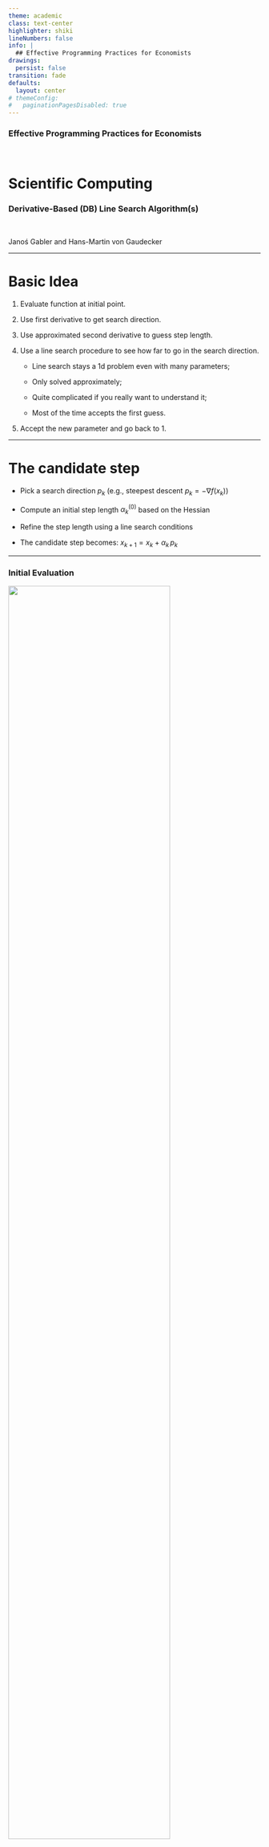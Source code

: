 ```yaml
---
theme: academic
class: text-center
highlighter: shiki
lineNumbers: false
info: |
  ## Effective Programming Practices for Economists
drawings:
  persist: false
transition: fade
defaults:
  layout: center
# themeConfig:
#   paginationPagesDisabled: true
---
```


### Effective Programming Practices for Economists

<br/>

# Scientific Computing

### Derivative-Based (DB) Line Search Algorithm(s)

<br/>


Janoś Gabler and Hans-Martin von Gaudecker

---

# Basic Idea

1. Evaluate function at initial point.

2. Use first derivative to get search direction.

3. Use approximated second derivative to guess step length.

4. Use a line search procedure to see how far to go in the search direction.

   - Line search stays a 1d problem even with many parameters;

   - Only solved approximately;

   - Quite complicated if you really want to understand it;

   - Most of the time accepts the first guess.

5. Accept the new parameter and go back to 1.


---

# The candidate step

- Pick a search direction $p_k$ (e.g., steepest descent $p_k = - \nabla f(x_k)$)

- Compute an initial step length $\alpha_k^{(0)}$ based on the Hessian

- Refine the step length using a line search conditions

- The candidate step becomes: $x_{k+1} = x_k + \alpha_k \, p_k$



---

### Initial Evaluation

<img src="iteration_0.svg" class="rounded" style="width: 80%; height: 80%; margin: auto"/>


---

### Iteration 1

<img src="iteration_1.svg" class="rounded" style="width: 80%; height: 80%; margin: auto"/>


---

### Iteration 2

<img src="iteration_2.svg" class="rounded" style="width: 80%; height: 80%; margin: auto"/>


---

### Iteration 3

<img src="iteration_3.svg" class="rounded" style="width: 80%; height: 80%; margin: auto"/>


---

### Iteration 4

<img src="iteration_4.svg" class="rounded" style="width: 80%; height: 80%; margin: auto"/>


---

### Iteration 5

<img src="iteration_5.svg" class="rounded" style="width: 80%; height: 80%; margin: auto"/>

---

### Iteration 6

<img src="iteration_6.svg" class="rounded" style="width: 80%; height: 80%; margin: auto"/>

---

### Iteration 7

<img src="iteration_7.svg" class="rounded" style="width: 80%; height: 80%; margin: auto"/>

---

# Some Remarks

- A big advantage over algorithms you will see later is that this has no tuning parameters.

- Using Hessian for step length is much better than standard gradient descent.

- In very high dimensional problems, standard gradient descent can nevertheless be computationally better.


---

### A Real Algorithm: L-BFGS-B

<img src="illustration_db_line_search_real_algo.svg" class="rounded" style="width: 80%; height: 80%; margin: auto"/>
